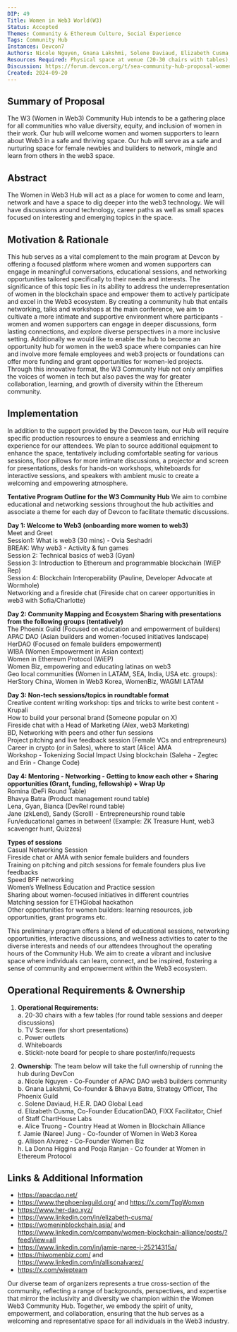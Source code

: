 ```yaml
---
DIP: 49
Title: Women in Web3 World(W3)
Status: Accepted
Themes: Community & Ethereum Culture, Social Experience
Tags: Community Hub
Instances: Devcon7 
Authors: Nicole Nguyen, Gnana Lakshmi, Solene Daviaud, Elizabeth Cusma, Alice Truong, Jamie (Naree) Jung, Allison Alvarez, La Donna Higgins and Pooja Ranjan
Resources Required: Physical space at venue (20-30 chairs with tables),Power outlets, Whiteboards,TV-Screen
Discussion: https://forum.devcon.org/t/sea-community-hub-proposal-women-in-web3-world-w3/3781
Created: 2024-09-20
---
```


## Summary of Proposal
The W3 (Women in Web3) Community Hub intends to be a gathering place for all communities who value diversity, equity, and inclusion of women in their work. Our hub will welcome women and women supporters to learn about Web3 in a safe and thriving space. Our hub will serve as a safe and nurturing space for female newbies and builders to network, mingle and learn from others in the web3 space.

## Abstract
The Women in Web3 Hub will act as a place for women to come and learn, network and have a space to dig deeper into the web3 technology. We will have discussions around technology, career paths as well as small spaces focused on interesting and emerging topics in the space. 

## Motivation & Rationale
This hub serves as a vital complement to the main program at Devcon by offering a focused platform where women and women supporters can engage in meaningful conversations, educational sessions, and networking opportunities tailored specifically to their needs and interests.
The significance of this topic lies in its ability to address the underrepresentation of women in the blockchain space and empower them to actively participate and excel in the Web3 ecosystem. By creating a community hub that entails networking, talks and workshops at the main conference, we aim to cultivate a more intimate and supportive environment where participants - women and women supporters can engage in deeper discussions, form lasting connections, and explore diverse perspectives in a more inclusive setting. Additionally we would like to enable the hub to become an opportunity hub for women in the web3 space where companies can hire and involve more female employees and web3 projects or foundations can offer more funding and grant opportunities for women-led projects.
Through this innovative format, the W3 Community Hub not only amplifies the voices of women in tech but also paves the way for greater collaboration, learning, and growth of diversity within the Ethereum community.

## Implementation
In addition to the support provided by the Devcon team, our Hub will require specific production resources to ensure a seamless and enriching experience for our attendees. We plan to source additional equipment to enhance the space, tentatively including comfortable seating for various sessions, floor pillows for more intimate discussions, a projector and screen for presentations, desks for hands-on workshops, whiteboards for interactive sessions, and speakers with ambient music to create a welcoming and empowering atmosphere.

**Tentative Program Outline for the W3 Community Hub**
We aim to combine educational and networking sessions throughout the hub activities and associate a theme for each day of Devcon to facilitate thematic discussions.

**Day 1: Welcome to Web3 (onboarding more women to web3)** </br>
Meet and Greet </br>
Session1: What is web3 (30 mins) - Ovia Seshadri </br>
BREAK: Why web3 - Activity & fun games </br>
Session 2: Technical basics of web3 (Gyan) </br>
Session 3: Introduction to Ethereum and programmable blockchain (WiEP Rep) </br>
Session 4: Blockchain Interoperability (Pauline, Developer Advocate at Wormhole) </br>
Networking and a fireside chat (Fireside chat on career opportunities in web3 with Sofia/Charlotte) </br>

**Day 2: Community Mapping and Ecosystem Sharing with presentations from the following groups (tentatively)** </br>
The Phoenix Guild (Focused on education and empowerment of builders) </br>
APAC DAO (Asian builders and women-focused initiatives landscape) </br>
HerDAO (Focused on female builders empowerment) </br>
WIBA (Women Empowerment in Asian context) </br>
Women in Ethereum Protocol (WiEP) </br>
Women Biz, empowering and educating latinas on web3 </br>
Geo local communities (Women in LATAM, SEA, India, USA etc. groups): HerStory China, Women in Web3 Korea, WomenBiz, WAGMI LATAM </br>

**Day 3: Non-tech sessions/topics in roundtable format** </br>
Creative content writing workshop: tips and tricks to write best content - Krupali </br>
How to build your personal brand (Someone popular on X) </br>
Fireside chat with a Head of Marketing (Alex, web3 Marketing) </br>
BD, Networking with peers and other fun sessions </br>
Project pitching and live feedback session (Female VCs and entrepreneurs) </br>
Career in crypto (or in Sales), where to start (Alice) AMA </br>
Workshop - Tokenizing Social Impact Using blockchain (Saleha - Zegtec and Erin - Change Code) </br>

**Day 4: Mentoring - Networking - Getting to know each other + Sharing opportunities (Grant, funding, fellowship) + Wrap Up** </br>
Romina (DeFi Round Table) </br>
Bhavya Batra (Product management round table) </br>
Lena, Gyan, Bianca (DevRel round table) </br>
Jane (zkLend), Sandy (Scroll) - Entrepreneurship round table </br>
Fun/educational games in between! (Example: ZK Treasure Hunt, web3 scavenger hunt, Quizzes) </br>

**Types of sessions** </br>
Casual Networking Session </br>
Fireside chat or AMA with senior female builders and founders </br>
Training on pitching and pitch sessions for female founders plus live feedbacks </br>
Speed BFF networking </br>
Women’s Wellness Education and Practice session </br>
Sharing about women-focused initiatives in different countries </br>
Matching session for ETHGlobal hackathon </br>
Other opportunities for women builders: learning resources, job opportunities, grant programs etc. </br>

This preliminary program offers a blend of educational sessions, networking opportunities, interactive discussions, and wellness activities to cater to the diverse interests and needs of our attendees throughout the operating hours of the Community Hub. We aim to create a vibrant and inclusive space where individuals can learn, connect, and be inspired, fostering a sense of community and empowerment within the Web3 ecosystem.


## Operational Requirements & Ownership
1. **Operational Requirements:** </br>
   a. 20-30 chairs with a few tables (for round table sessions and deeper discussions) </br>
   b. TV Screen (for short presentations) </br>
   c. Power outlets </br>
   d. Whiteboards </br>
   e. Stickit-note board for people to share poster/info/requests </br>

2. **Ownership**: The team below will take the full ownership of running the hub during DevCon </br>
   a. Nicole Nguyen - Co-Founder of APAC DAO web3 builders community </br>
   b. Gnana Lakshmi, Co-founder & Bhavya Batra, Strategy Officer, The Phoenix Guild </br>
   c. Solene Daviaud, H.E.R. DAO Global Lead </br>
   d. Elizabeth Cusma, Co-Founder EducationDAO, FIXX Facilitator, Chief of Staff ChartHouse Labs </br>
   e. Alice Truong - Country Head at Women in Blockchain Alliance </br>
   f. Jamie (Naree) Jung - Co-founder of Women in Web3 Korea </br>
   g. Allison Alvarez - Co-Founder Women Biz </br>
   h. La Donna Higgins and Pooja Ranjan - Co founder at Women in Ethereum Protocol </br>

## Links & Additional Information
- https://apacdao.net/ </br>
- https://www.thephoenixguild.org/ and https://x.com/TpgWomxn </br>
- https://www.her-dao.xyz/ </br>
- https://www.linkedin.com/in/elizabeth-cusma/ </br>
- https://womeninblockchain.asia/ and https://www.linkedin.com/company/women-blockchain-alliance/posts/?feedView=all </br>
- https://www.linkedin.com/in/jamie-naree-j-25214315a/ </br>
- https://hiwomenbiz.com/ and https://www.linkedin.com/in/allisonalvarez/ </br>
- https://x.com/wiepteam </br>

Our diverse team of organizers represents a true cross-section of the community, reflecting a range of backgrounds, perspectives, and expertise that mirror the inclusivity and diversity we champion within the Women Web3 Community Hub. Together, we embody the spirit of unity, empowerment, and collaboration, ensuring that the hub serves as a welcoming and representative space for all individuals in the Web3 industry.
